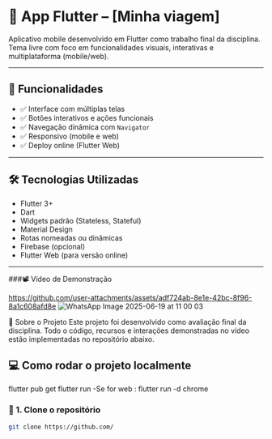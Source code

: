 # 📱 App Flutter – [Minha viagem]

Aplicativo mobile desenvolvido em Flutter como trabalho final da disciplina.  
Tema livre com foco em funcionalidades visuais, interativas e multiplataforma (mobile/web).

---

## 🚀 Funcionalidades

- ✅ Interface com múltiplas telas
- ✅ Botões interativos e ações funcionais
- ✅ Navegação dinâmica com `Navigator`
- ✅ Responsivo (mobile e web)
- ✅ Deploy online (Flutter Web)

---

## 🛠️ Tecnologias Utilizadas

- Flutter 3+
- Dart
- Widgets padrão (Stateless, Stateful)
- Material Design
- Rotas nomeadas ou dinâmicas
- Firebase (opcional)
- Flutter Web (para versão online)

---
###📽️ Vídeo de Demonstração

https://github.com/user-attachments/assets/adf724ab-8e1e-42bc-8f96-8a1c608afd8e
![WhatsApp Image 2025-06-19 at 11 00 03](https://github.com/user-attachments/assets/b8708aa2-85be-460f-a844-080210064e7d)

🧠 Sobre o Projeto
Este projeto foi desenvolvido como avaliação final da disciplina. Todo o código, recursos e interações demonstradas no vídeo estão implementadas no repositório abaixo.

## 💻 Como rodar o projeto localmente
flutter pub get
flutter run
 -Se for web : flutter run -d chrome

### 🔹 1. Clone o repositório

```bash
git clone https://github.com/

